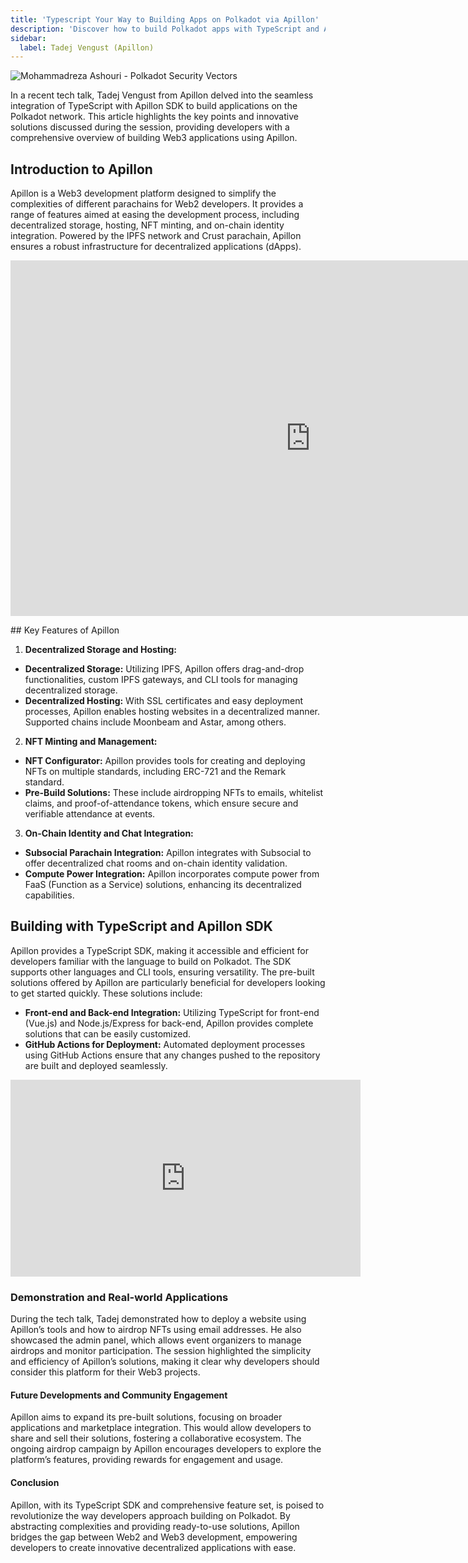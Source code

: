 ```yaml
---
title: 'Typescript Your Way to Building Apps on Polkadot via Apillon'
description: 'Discover how to build Polkadot apps with TypeScript and Apillon SDK, simplifying Web3 development for all.'
sidebar:
  label: Tadej Vengust (Apillon)
---
```


![Mohammadreza Ashouri - Polkadot Security Vectors](/src/assets/sub0-2024/mohammadreza-sub0.webp)

In a recent tech talk, Tadej Vengust from Apillon delved into the seamless integration of TypeScript with Apillon SDK to build applications on the Polkadot network. This article highlights the key points and innovative solutions discussed during the session, providing developers with a comprehensive overview of building Web3 applications using Apillon.

## Introduction to Apillon
Apillon is a Web3 development platform designed to simplify the complexities of different parachains for Web2 developers. It provides a range of features aimed at easing the development process, including decentralized storage, hosting, NFT minting, and on-chain identity integration. Powered by the IPFS network and Crust parachain, Apillon ensures a robust infrastructure for decentralized applications (dApps).

<iframe allowfullscreen="true" frameborder="0" height="569" mozallowfullscreen="true" src="https://docs.google.com/presentation/d/e/2PACX-1vQggfm103ys1jD2l0bnHwXiBxUXIF6nVm4Li93Xv1R0HNkChllS24HEuN7bJWbL_BdYO4-HFYIVBOVY/embed?start=false&loop=false&delayms=60000" webkitallowfullscreen="true" width="960"></iframe>

## Key Features of Apillon
1. **Decentralized Storage and Hosting:**
  - **Decentralized Storage:** Utilizing IPFS, Apillon offers drag-and-drop functionalities, custom IPFS gateways, and CLI tools for managing decentralized storage.
  - **Decentralized Hosting:** With SSL certificates and easy deployment processes, Apillon enables hosting websites in a decentralized manner. Supported chains include Moonbeam and Astar, among others.
2. **NFT Minting and Management:**
  - **NFT Configurator:** Apillon provides tools for creating and deploying NFTs on multiple standards, including ERC-721 and the Remark standard.
  - **Pre-Build Solutions:** These include airdropping NFTs to emails, whitelist claims, and proof-of-attendance tokens, which ensure secure and verifiable attendance at events.
3. **On-Chain Identity and Chat Integration:**
  - **Subsocial Parachain Integration:** Apillon integrates with Subsocial to offer decentralized chat rooms and on-chain identity validation.
  - **Compute Power Integration:** Apillon incorporates compute power from FaaS (Function as a Service) solutions, enhancing its decentralized capabilities.

## Building with TypeScript and Apillon SDK
Apillon provides a TypeScript SDK, making it accessible and efficient for developers familiar with the language to build on Polkadot. The SDK supports other languages and CLI tools, ensuring versatility. The pre-built solutions offered by Apillon are particularly beneficial for developers looking to get started quickly. These solutions include:
- **Front-end and Back-end Integration:** Utilizing TypeScript for front-end (Vue.js) and Node.js/Express for back-end, Apillon provides complete solutions that can be easily customized.
- **GitHub Actions for Deployment:** Automated deployment processes using GitHub Actions ensure that any changes pushed to the repository are built and deployed seamlessly.

<iframe allowfullscreen="allowfullscreen" frameborder="0" height="315" src="https://www.youtube.com/embed/ZmoACIkvDUI?si=7bpSdu-3K6kGr8mN" title="YouTube video player" width="560"></iframe>

### Demonstration and Real-world Applications
During the tech talk, Tadej demonstrated how to deploy a website using Apillon’s tools and how to airdrop NFTs using email addresses. He also showcased the admin panel, which allows event organizers to manage airdrops and monitor participation. The session highlighted the simplicity and efficiency of Apillon’s solutions, making it clear why developers should consider this platform for their Web3 projects.

#### Future Developments and Community Engagement
Apillon aims to expand its pre-built solutions, focusing on broader applications and marketplace integration. This would allow developers to share and sell their solutions, fostering a collaborative ecosystem. The ongoing airdrop campaign by Apillon encourages developers to explore the platform’s features, providing rewards for engagement and usage.

#### Conclusion
Apillon, with its TypeScript SDK and comprehensive feature set, is poised to revolutionize the way developers approach building on Polkadot. By abstracting complexities and providing ready-to-use solutions, Apillon bridges the gap between Web2 and Web3 development, empowering developers to create innovative decentralized applications with ease.